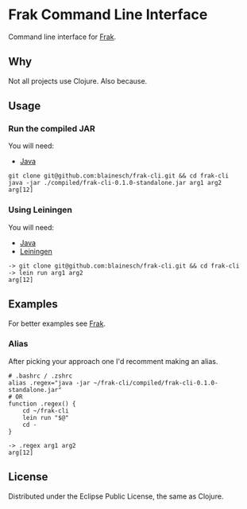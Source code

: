 # Frak Command Line Interface

Command line interface for [Frak](https://github.com/noprompt/frak).

## Why
Not all projects use Clojure. Also because.

## Usage

### Run the compiled JAR
You will need:
 * [Java](here)
~~~
git clone git@github.com:blainesch/frak-cli.git && cd frak-cli
java -jar ./compiled/frak-cli-0.1.0-standalone.jar arg1 arg2
arg[12]
~~~

### Using Leiningen
You will need:
 * [Java](here)
 * [Leiningen](here)
~~~
-> git clone git@github.com:blainesch/frak-cli.git && cd frak-cli
-> lein run arg1 arg2
arg[12]
~~~

## Examples

For better examples see [Frak](https://github.com/noprompt/frak).

### Alias
After picking your approach one I'd recomment making an alias.
~~~
# .bashrc / .zshrc
alias .regex="java -jar ~/frak-cli/compiled/frak-cli-0.1.0-standalone.jar"
# OR
function .regex() {
	cd ~/frak-cli
	lein run "$@"
	cd -
}
~~~
~~~
-> .regex arg1 arg2
arg[12]
~~~

## License

Distributed under the Eclipse Public License, the same as Clojure.
